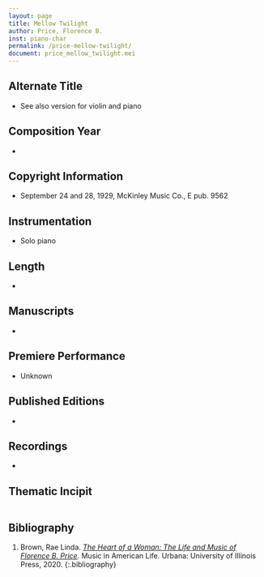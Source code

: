 ```yaml
---
layout: page
title: Mellow Twilight
author: Price, Florence B.
inst: piano-char
permalink: /price-mellow-twilight/
document: price_mellow_twilight.mei
---
```


## Alternate Title
- See also version for violin and piano 

## Composition Year
- 

## Copyright Information
- September 24 and 28, 1929, McKinley Music Co., E pub. 9562

## Instrumentation
- Solo piano

## Length
- 

## Manuscripts
- 

## Premiere Performance
- Unknown

## Published Editions
- 

## Recordings
- 

## Thematic Incipit
<div id="notation" style="overflow-x: auto"></div>

## Bibliography
1. Brown, Rae Linda. <a href="https://www.worldcat.org/title/1122800180" target="_blank">*The Heart of a Woman: The Life and Music of Florence B. Price*</a>. Music in American Life. Urbana: University of Illinois Press, 2020.
{:.bibliography}

